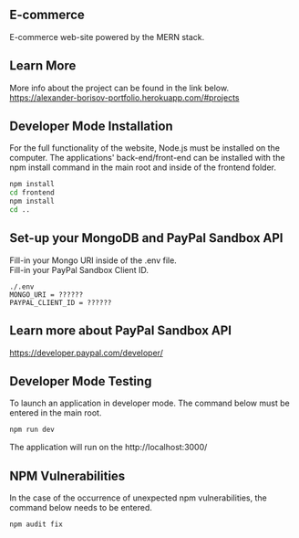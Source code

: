 ## E-commerce

E-commerce web-site powered by the MERN stack.

## Learn More

More info about the project can be found in the link below.
<br>
https://alexander-borisov-portfolio.herokuapp.com/#projects


## Developer Mode Installation
For the full functionality of the website, Node.js must be installed on the computer.
The applications' back-end/front-end can be installed with the npm install command in the main root and inside of the frontend folder.
```bash
npm install
cd frontend
npm install
cd ..
```

## Set-up your MongoDB and PayPal Sandbox API
Fill-in your Mongo URI inside of the .env file.
<br>
Fill-in your PayPal Sandbox Client ID.
```
./.env
MONGO_URI = ??????
PAYPAL_CLIENT_ID = ??????
```

## Learn more about PayPal Sandbox API

https://developer.paypal.com/developer/

## Developer Mode Testing
To launch an application in developer mode. The command below must be entered in the main root.
```bash
npm run dev
```
The application will run on the http://localhost:3000/


## NPM Vulnerabilities
In the case of the occurrence of unexpected npm vulnerabilities, the command below needs to be entered.

```npm audit fix```
